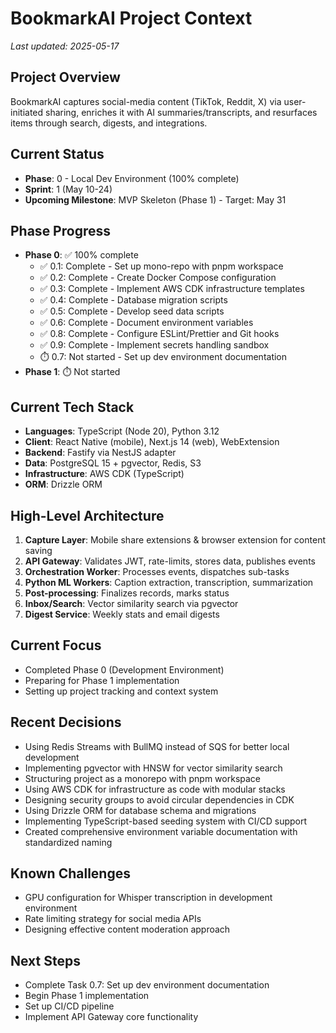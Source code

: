 # BookmarkAI Project Context

*Last updated: 2025-05-17*

## Project Overview
BookmarkAI captures social-media content (TikTok, Reddit, X) via user-initiated sharing, enriches it with AI summaries/transcripts, and resurfaces items through search, digests, and integrations.

## Current Status
- **Phase**: 0 - Local Dev Environment (100% complete)
- **Sprint**: 1 (May 10-24)
- **Upcoming Milestone**: MVP Skeleton (Phase 1) - Target: May 31

## Phase Progress
- **Phase 0**: ✅ 100% complete
  - ✅ 0.1: Complete - Set up mono-repo with pnpm workspace
  - ✅ 0.2: Complete - Create Docker Compose configuration
  - ✅ 0.3: Complete - Implement AWS CDK infrastructure templates
  - ✅ 0.4: Complete - Database migration scripts
  - ✅ 0.5: Complete - Develop seed data scripts
  - ✅ 0.6: Complete - Document environment variables
  - ✅ 0.8: Complete - Configure ESLint/Prettier and Git hooks
  - ✅ 0.9: Complete - Implement secrets handling sandbox
  - ⏱️ 0.7: Not started - Set up dev environment documentation
- **Phase 1**: ⏱️ Not started

## Current Tech Stack
- **Languages**: TypeScript (Node 20), Python 3.12
- **Client**: React Native (mobile), Next.js 14 (web), WebExtension
- **Backend**: Fastify via NestJS adapter
- **Data**: PostgreSQL 15 + pgvector, Redis, S3
- **Infrastructure**: AWS CDK (TypeScript)
- **ORM**: Drizzle ORM

## High-Level Architecture
1. **Capture Layer**: Mobile share extensions & browser extension for content saving
2. **API Gateway**: Validates JWT, rate-limits, stores data, publishes events
3. **Orchestration Worker**: Processes events, dispatches sub-tasks
4. **Python ML Workers**: Caption extraction, transcription, summarization
5. **Post-processing**: Finalizes records, marks status
6. **Inbox/Search**: Vector similarity search via pgvector
7. **Digest Service**: Weekly stats and email digests

## Current Focus
- Completed Phase 0 (Development Environment)
- Preparing for Phase 1 implementation
- Setting up project tracking and context system

## Recent Decisions
- Using Redis Streams with BullMQ instead of SQS for better local development
- Implementing pgvector with HNSW for vector similarity search
- Structuring project as a monorepo with pnpm workspace
- Using AWS CDK for infrastructure as code with modular stacks
- Designing security groups to avoid circular dependencies in CDK
- Using Drizzle ORM for database schema and migrations
- Implementing TypeScript-based seeding system with CI/CD support
- Created comprehensive environment variable documentation with standardized naming

## Known Challenges
- GPU configuration for Whisper transcription in development environment
- Rate limiting strategy for social media APIs
- Designing effective content moderation approach

## Next Steps
- Complete Task 0.7: Set up dev environment documentation
- Begin Phase 1 implementation
- Set up CI/CD pipeline
- Implement API Gateway core functionality